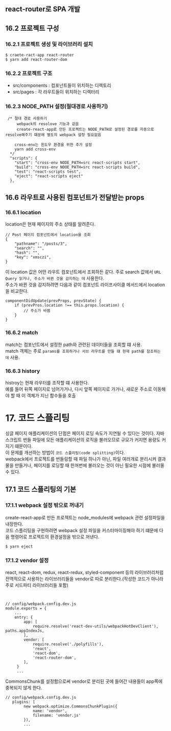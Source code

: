 react-router로 SPA 개발
---
## 16.2 프로젝트 구성
### 16.2.1 프로젝트 생성 및 라이브러리 설치
~~~
$ craete-ract-app react-router
$ yarn add react-router-dom
~~~
### 16.2.2 프로젝트 구조
+ src/components : 컴포넌트들이 위치하는 디렉토리
+ src/pages : 각 라우트들이 위치하는 디렉터리

### 16.2.3 NODE_PATH 설정(절대경로 사용하기)

~~~
 /* 절대 경로 사용하기
     webpack의 resolove 기능과 같음
     create-react-app로 만든 프로젝트는 NODE_PATH로 설정된 경로를 자동으로 resolve해주기 떄문에 별도의 webpack 설정 필요없음
    
    cross-env는 윈도우 환경을 위한 추가 설정
    yarn add cross-env
  */
  "scripts": {
    "start": "cross-env NODE_PATH=src react-scripts start",
    "build": "cross-env NOOE_PATH=src react-scripts build",
    "test": "react-scripts test",
    "eject": "react-scripts eject"
  },
~~~

## 16.6 라우트로 사용된 컴포넌트가 전달받는 props
### 16.6.1 location
location은 현재 페이지의 주소 상태를 알려준다.  
~~~
// Post 페이지 컴포넌트에서 location을 조회
{
    "pathname": "/posts/3",
    "search": "",
    "hash": "",
    "key": "xmsczi",
} 
~~~
이 location 값은 어떤 라우트 컴포넌트에서 조회하든 같다. 주로 search 값에서 `URL Query 읽거나, 주소가 바뀐 것을 감지하는 데` 사용한다.  
주소가 바뀐 것을 감지하려면 다음과 같이 컴포넌트 라이프사이클 메서드에서 location을 비교한다.  
~~~
componentDidUpdate(prevProps, prevState) {
    if (prevPros.location !== this.props.location) {
        // 주소가 바뀜
    }
}
~~~
### 16.6.2 match
match는 <Route> 컴포넌트에서 설정한 path와 관련된 데이터들을 조회할 떄 사용.  
match 객체는 주로 `params를 조회하거나 서브 라우트를 만들 떄 현재 path를 참조하는 데` 사용.
### 16.6.3 history
histroy는 현재 라우터를 조작할 떄 사용한다.   
예를 들어 뒤쪽 페이지로 넘어가거나, 다시 앞쪽 페이지로 가거나, 새로운 주소로 이동해야 할 때 이 객체가 지닌 함수들을 호출

# 17. 코드 스플리팅
싱글 페이지 애플리케이션의 단점은 페이지 로딩 속도가 지연될 수 있다는 것이다. 자바스크립트 번들 파일에 모든 애플리케이션의 로직을 불러오므로 규모가 커지면 용량도 커지기 떄문이다.  
이 문제를 개선하는 방법이 `코드 스플리팅(code splitting)`이다.  
webpack에서 프로젝트를 번들링할 때 파일 하나가 아닌, 파일 여러개로 분리시켜 결과물을 만들거나, 페이지를 로딩할 때 한꺼번에 불러오는 것이 아닌 필요한 시점에 불러올 수 있다.  
## 17.1 코드 스플리팅의 기본  
### 17.1.1 webpack 설정 밖으로 꺼내기  
create-react-app로 만든 프로젝트는 node_modules에 webpack 관련 설정파일을 내장한다.  
코드 스플리팅을 구현하려면 webpack 설정 파일을 커스터마이징해야 하기 떄문에 다음 명령어로 프로젝트의 환경설정을 밖으로 꺼낸다.  
~~~
$ yarn eject
~~~

### 17.1.2 vendor 설정
react, react-dom, redux, react-redux, styled-component 등의 라이브러리처럼 전역적으로 사용하는 라이브러리들을 vendor로 따로 분리한다.(작성한 코드가 아니라 주로 서드파티 라이브러리들 포함)
~~~


// config/webpack.config.dev.js
module.exports = {
    ...
    entry: {
        app: [
            require.resolve('react-dev-utils/webpackHotDevClient'), paths.appIndexJs,
        ],
        vendor: [
            require.resolve('./polyfills'),
            'react',
            'react-dom',
            'react-router-dom',
        ],
     }
     ...
~~~
CommonsChunk를 설정함으로써 vendor로 분리된 곳에 들어간 내용들이 app쪽에 중복되지 않게 한다.
~~~
// config/webpack.config.dev.js
   plugins: [
        new webpack.optimize.CommonsChunkPlugin({
            name: 'vendor',
            filename: 'vendor.js'
        }),
        ...
~~~
